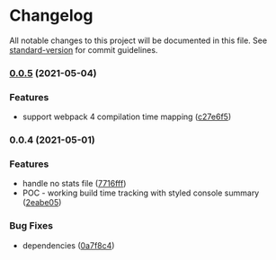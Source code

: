 # Changelog

All notable changes to this project will be documented in this file. See [standard-version](https://github.com/conventional-changelog/standard-version) for commit guidelines.

### [0.0.5](https://github.com/white-sock-systems/webpack-stopwatch/compare/v0.0.4...v0.0.5) (2021-05-04)


### Features

* support webpack 4 compilation time mapping ([c27e6f5](https://github.com/white-sock-systems/webpack-stopwatch/commit/c27e6f5a5b1c3a28f6b25791394ef5226f364acb))

### 0.0.4 (2021-05-01)


### Features

* handle no stats file ([7716fff](https://github.com/white-sock-systems/webpack-stopwatch/commit/7716fff368005576595c07e28464c5c994b5ca1a))
* POC - working build time tracking with styled console summary ([2eabe05](https://github.com/white-sock-systems/webpack-stopwatch/commit/2eabe0574a0887368b9bfeaf7fa55e00bff77458))


### Bug Fixes

* dependencies ([0a7f8c4](https://github.com/white-sock-systems/webpack-stopwatch/commit/0a7f8c416ffbb5ab63d5401fa258b202de6ead5a))
